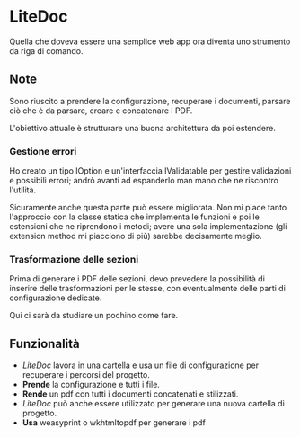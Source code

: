 # LiteDoc

Quella che doveva essere una semplice web app ora diventa uno strumento da riga di comando.

## Note

Sono riuscito a prendere la configurazione, recuperare i documenti, parsare ciò che è da parsare, creare e concatenare i PDF.

L'obiettivo attuale è strutturare una buona architettura da poi estendere.

### Gestione errori

Ho creato un tipo IOption e un'interfaccia IValidatable per gestire validazioni e possibili errori; andrò avanti ad espanderlo man mano che ne riscontro l'utilità.

Sicuramente anche questa parte può essere migliorata. Non mi piace tanto l'approccio con la classe statica che implementa le funzioni e poi le estensioni che ne riprendono i metodi; avere una sola implementazione (gli extension method mi piacciono di più) sarebbe decisamente meglio.

### Trasformazione delle sezioni

Prima di generare i PDF delle sezioni, devo prevedere la possibilità di inserire delle trasformazioni per le stesse, con eventualmente delle parti di configurazione dedicate.

Qui ci sarà da studiare un pochino come fare.

## Funzionalità

- _LiteDoc_ lavora in una cartella e usa un file di configurazione per recuperare i percorsi del progetto.
- **Prende** la configurazione e tutti i file.
- **Rende** un pdf con tutti i documenti concatenati e stilizzati.
- _LiteDoc_ può anche essere utilizzato per generare una nuova cartella di progetto.
- **Usa** weasyprint o wkhtmltopdf per generare i pdf